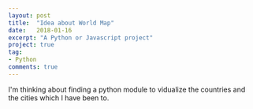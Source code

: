 ```yaml
---
layout: post
title:  "Idea about World Map"
date:   2018-01-16
excerpt: "A Python or Javascript project"
project: true
tag:
- Python
comments: true
---
```


I'm thinking about finding a python module to vidualize the countries and the cities which I have been to.